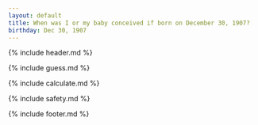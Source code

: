 ```yaml
---
layout: default
title: When was I or my baby conceived if born on December 30, 1907?
birthday: Dec 30, 1907
---
```


{% include header.md %}

{% include guess.md %}

{% include calculate.md %}

{% include safety.md %}

{% include footer.md %}



